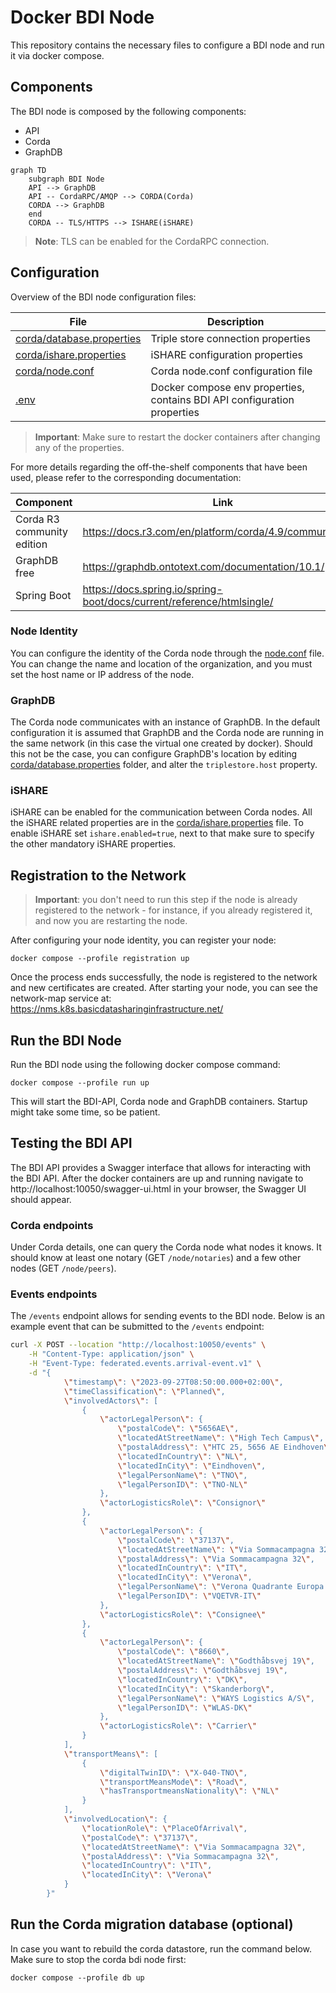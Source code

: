 # Docker BDI Node

This repository contains the necessary files to configure a BDI node and run it via docker compose.

## Components

The BDI node is composed by the following components:

- API
- Corda
- GraphDB

```mermaid
graph TD
    subgraph BDI Node
    API --> GraphDB
    API -- CordaRPC/AMQP --> CORDA(Corda)
    CORDA --> GraphDB
    end
    CORDA -- TLS/HTTPS --> ISHARE(iSHARE)
```

> **Note**: TLS can be enabled for the CordaRPC connection.

## Configuration

Overview of the BDI node configuration files:

| File                                                   | Description                                                              |
|--------------------------------------------------------|--------------------------------------------------------------------------|
| [corda/database.properties](corda/database.properties) | Triple store connection properties                                       | 
| [corda/ishare.properties](corda/ishare.properties)     | iSHARE configuration properties                                          |
| [corda/node.conf](corda/node.conf)                     | Corda node.conf configuration file                                       |
| [.env](.env)                                           | Docker compose env properties, contains BDI API configuration properties | 


> **Important**: Make sure to restart the docker containers after changing any of the properties.

For more details regarding the off-the-shelf components that have been used, please refer to the corresponding documentation:

| Component                  | Link                                                                   |
|----------------------------|------------------------------------------------------------------------|
| Corda R3 community edition | https://docs.r3.com/en/platform/corda/4.9/community.html               |
| GraphDB free               | https://graphdb.ontotext.com/documentation/10.1/                       |
| Spring Boot                | https://docs.spring.io/spring-boot/docs/current/reference/htmlsingle/  |


### Node Identity

You can configure the identity of the Corda node through the [node.conf](corda/node.conf) file. You can change the name and location of the organization, and you must set the host name or IP address of the node. 

### GraphDB

The Corda node communicates with an instance of GraphDB. In the default configuration it is assumed that GraphDB and the Corda node are running in the same network (in this case the virtual one created by docker). 
Should this not be the case, you can configure GraphDB's location by editing [corda/database.properties](corda/database.properties) folder, and alter the `triplestore.host` property.

### iSHARE

iSHARE can be enabled for the communication between Corda nodes. All the iSHARE related properties are in the [corda/ishare.properties](corda/ishare.properties) file. To enable iSHARE set `ishare.enabled=true`, next to that make sure to specify the other mandatory iSHARE properties.

## Registration to the Network

> **Important**: you don't need to run this step if the node is already registered to the network - for instance, if you already registered it, and now you are restarting the node.

After configuring your node identity, you can register your node:

```
docker compose --profile registration up
```

Once the process ends successfully, the node is registered to the network and new certificates are created. After starting your node, you can see the network-map service at: https://nms.k8s.basicdatasharinginfrastructure.net/

## Run the BDI Node

Run the BDI node using the following docker compose command:

```
docker compose --profile run up
```

This will start the BDI-API, Corda node and GraphDB containers. Startup might take some time, so be patient.

## Testing the BDI API

The BDI API provides a Swagger interface that allows for interacting with the BDI API. 
After the docker containers are up and running navigate to http://localhost:10050/swagger-ui.html in your browser, the Swagger UI should appear.

### Corda endpoints

Under Corda details, one can query the Corda node what nodes it knows. It should know at least one notary (GET `/node/notaries`) and a few other nodes (GET `/node/peers`).

### Events endpoints

The `/events` endpoint allows for sending events to the BDI node. Below is an example event that 
can be submitted to the `/events` endpoint:

```bash
curl -X POST --location "http://localhost:10050/events" \
    -H "Content-Type: application/json" \
    -H "Event-Type: federated.events.arrival-event.v1" \
    -d "{
            \"timestamp\": \"2023-09-27T08:50:00.000+02:00\",
            \"timeClassification\": \"Planned\",
            \"involvedActors\": [
                {
                    \"actorLegalPerson\": {
                        \"postalCode\": \"5656AE\",
                        \"locatedAtStreetName\": \"High Tech Campus\",
                        \"postalAddress\": \"HTC 25, 5656 AE Eindhoven\",
                        \"locatedInCountry\": \"NL\",
                        \"locatedInCity\": \"Eindhoven\",
                        \"legalPersonName\": \"TNO\",
                        \"legalPersonID\": \"TNO-NL\"
                    },
                    \"actorLogisticsRole\": \"Consignor\"
                },
                {
                    \"actorLegalPerson\": {
                        \"postalCode\": \"37137\",
                        \"locatedAtStreetName\": \"Via Sommacampagna 32\",
                        \"postalAddress\": \"Via Sommacampagna 32\",
                        \"locatedInCountry\": \"IT\",
                        \"locatedInCity\": \"Verona\",
                        \"legalPersonName\": \"Verona Quadrante Europa TVR\",
                        \"legalPersonID\": \"VQETVR-IT\"
                    },
                    \"actorLogisticsRole\": \"Consignee\"
                },
                {
                    \"actorLegalPerson\": {
                        \"postalCode\": \"8660\",
                        \"locatedAtStreetName\": \"Godthåbsvej 19\",
                        \"postalAddress\": \"Godthåbsvej 19\",
                        \"locatedInCountry\": \"DK\",
                        \"locatedInCity\": \"Skanderborg\",
                        \"legalPersonName\": \"WAYS Logistics A/S\",
                        \"legalPersonID\": \"WLAS-DK\"
                    },
                    \"actorLogisticsRole\": \"Carrier\"
                }
            ],
            \"transportMeans\": [
                {
                    \"digitalTwinID\": \"X-040-TNO\",
                    \"transportMeansMode\": \"Road\",
                    \"hasTransportmeansNationality\": \"NL\"
                }
            ],
            \"involvedLocation\": {
                \"locationRole\": \"PlaceOfArrival\",
                \"postalCode\": \"37137\",
                \"locatedAtStreetName\": \"Via Sommacampagna 32\",
                \"postalAddress\": \"Via Sommacampagna 32\",
                \"locatedInCountry\": \"IT\",
                \"locatedInCity\": \"Verona\"
            }
        }"
```

## Run the Corda migration database (optional)

In case you want to rebuild the corda datastore, run the command below. Make sure to stop the corda bdi node first:

```
docker compose --profile db up
```
